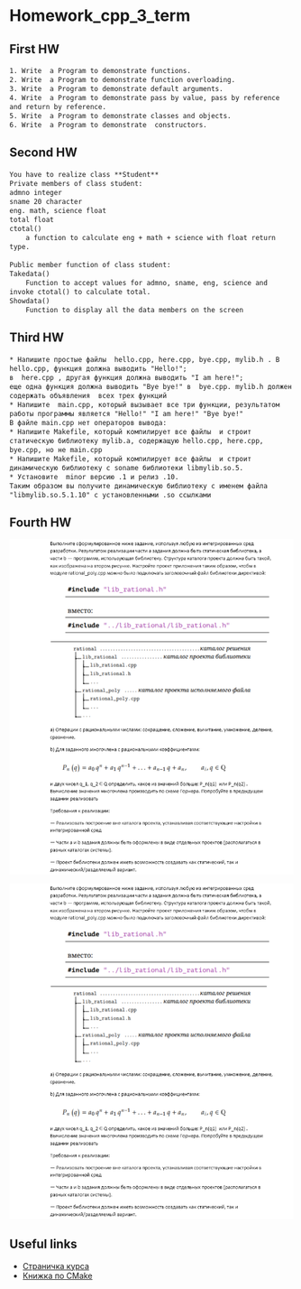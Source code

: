 # Homework_cpp_3_term

## First HW


```
1. Write  a Program to demonstrate functions.
2. Write  a Program to demonstrate function overloading.
3. Write  a Program to demonstrate default arguments.
4. Write  a Program to demonstrate pass by value, pass by reference and return by reference.
5. Write  a Program to demonstrate classes and objects.
6. Write  a Program to demonstrate  constructors.
```

## Second HW

```
You have to realize class **Student**  
Private members of class student:
admno integer
sname 20 character 
eng. math, science float 
total float 
ctotal() 
    a function to calculate eng + math + science with float return type.

Public member function of class student:
Takedata() 
    Function to accept values for admno, sname, eng, science and invoke ctotal() to calculate total. 
Showdata() 
    Function to display all the data members on the screen
```

## Third HW

```
* Напишите простые файлы  hello.cpp, here.cpp, bye.cpp, mylib.h . В hello.cpp, функция должна выводить "Hello!";
в  here.cpp , другая функция должна выводить "I am here!";
еще одна функция должна выводить "Bye bye!" в  bye.cpp. mylib.h должен содержать объявления  всех трех функций
* Напишите  main.cpp, который вызывает все три функции, результатом работы программы является "Hello!" "I am here!" "Bye bye!" 
В файле main.cpp нет операторов вывода: 
* Напишите Makefile, который компилирует все файлы  и строит статическую библиотеку mylib.a, содержащую hello.cpp, here.cpp, bye.cpp, но не main.cpp
* Напишите Makefile, который компилирует все файлы  и строит динамическую библиотеку с soname библиотеки libmylib.so.5.
* Установите  minor версию .1 и релиз .10. 
Таким образом вы получите динамическую библиотеку с именем файла "libmylib.so.5.1.10" c установленными .so ссылками
```
## Fourth HW

![HW_4_pic_1](/img/HW_4_pic_1.jpg)

![HW_4_pic_1](/img/HW_4_pic_1.jpg)


## Useful links

* [Страничка курса](http://neerc.ifmo.ru/teaching/cpp/year2017/sem3/)
* [Книжка по CMake](http://ru.b-ok.org/book/2933576/d7760f)
